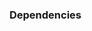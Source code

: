 <div id="title">

### Dependencies
</div>

<div id="body">

<include src="what/container-inParent-asPanel.md" boilerplate />

</div>